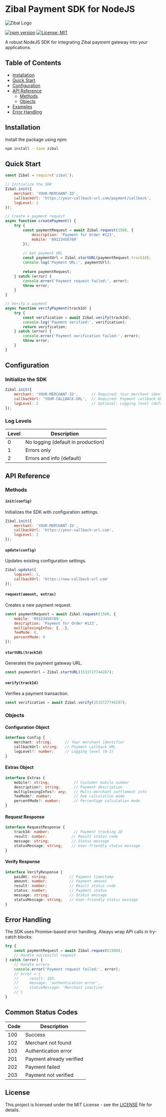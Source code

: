 # Zibal Payment SDK for NodeJS

![Zibal Logo](https://zibal.ir/assets/img/EngLogo.png)

[![npm version](https://img.shields.io/npm/v/zibal.svg)](https://www.npmjs.com/package/zibal)
[![License: MIT](https://img.shields.io/badge/License-MIT-blue.svg)](https://opensource.org/licenses/MIT)

A robust NodeJS SDK for integrating Zibal payment gateway into your applications.

## Table of Contents

- [Installation](#installation)
- [Quick Start](#quick-start)
- [Configuration](#configuration)
- [API Reference](#api-reference)
  - [Methods](#methods)
  - [Objects](#objects)
- [Examples](#examples)
- [Error Handling](#error-handling)

## Installation

Install the package using npm:

```bash
npm install --save zibal
```

## Quick Start

```javascript
const Zibal = require('zibal');

// Initialize the SDK
Zibal.init({
    merchant: 'YOUR-MERCHANT-ID',
    callbackUrl: 'https://your-callback-url.com/payment/callback',
    logLevel: 2
});

// Create a payment request
async function createPayment() {
    try {
        const paymentRequest = await Zibal.request(1500, {
            description: 'Payment for Order #123',
            mobile: '09123456789'
        });
        
        // Get payment URL
        const paymentUrl = Zibal.startURL(paymentRequest.trackId);
        console.log('Payment URL:', paymentUrl);
        
        return paymentRequest;
    } catch (error) {
        console.error('Payment request failed:', error);
        throw error;
    }
}

// Verify a payment
async function verifyPayment(trackId) {
    try {
        const verification = await Zibal.verify(trackId);
        console.log('Payment verified:', verification);
        return verification;
    } catch (error) {
        console.error('Payment verification failed:', error);
        throw error;
    }
}
```

## Configuration

### Initialize the SDK

```javascript
Zibal.init({
    merchant: 'YOUR-MERCHANT-ID',      // Required: Your merchant identifier
    callbackUrl: 'YOUR-CALLBACK-URL',  // Required: Payment callback URL
    logLevel: 2                        // Optional: Logging level (default: 2)
});
```

### Log Levels

| Level | Description |
|-------|-------------|
| 0 | No logging (default in production) |
| 1 | Errors only |
| 2 | Errors and info (default) |

## API Reference

### Methods

#### `init(config)`
Initializes the SDK with configuration settings.

```javascript
Zibal.init({
    merchant: 'YOUR-MERCHANT-ID',
    callbackUrl: 'https://your-callback-url.com',
    logLevel: 2
});
```

#### `update(config)`
Updates existing configuration settings.

```javascript
Zibal.update({
    logLevel: 1,
    callbackUrl: 'https://new-callback-url.com'
});
```

#### `request(amount, extras)`
Creates a new payment request.

```javascript
const paymentRequest = await Zibal.request(1500, {
    mobile: '09123456789',
    description: 'Payment for Order #123',
    multiplexingInfos: {...},
    feeMode: 0,
    percentMode: 0
});
```

#### `startURL(trackId)`
Generates the payment gateway URL.

```javascript
const paymentUrl = Zibal.startURL(1533727744287);
```

#### `verify(trackId)`
Verifies a payment transaction.

```javascript
const verification = await Zibal.verify(1533727744287);
```

### Objects

#### Configuration Object
```typescript
interface Config {
    merchant: string;      // Your merchant identifier
    callbackUrl: string;   // Payment callback URL
    logLevel?: number;     // Logging level (0-2)
}
```

#### Extras Object
```typescript
interface Extras {
    mobile?: string;           // Customer mobile number
    description?: string;      // Payment description
    multiplexingInfos?: any;   // Multi-merchant settlement info
    feeMode?: number;          // Fee calculation mode
    percentMode?: number;      // Percentage calculation mode
}
```

#### Request Response
```typescript
interface RequestResponse {
    trackId: number;           // Payment tracking ID
    result: number;           // Result status code
    message: string;          // Status message
    statusMessage: string;    // User-friendly status message
}
```

#### Verify Response
```typescript
interface VerifyResponse {
    paidAt: string;          // Payment timestamp
    amount: number;          // Payment amount
    result: number;          // Result status code
    status: number;          // Payment status
    message: string;         // Status message
    statusMessage: string;   // User-friendly status message
}
```

## Error Handling

The SDK uses Promise-based error handling. Always wrap API calls in try-catch blocks:

```javascript
try {
    const paymentRequest = await Zibal.request(1500);
    // Handle successful request
} catch (error) {
    // Handle errors
    console.error('Payment request failed:', error);
    // error = { 
    //     result: 103, 
    //     message: 'authentication error', 
    //     statusMessage: 'Merchant inactive'
    // }
}
```

## Common Status Codes

| Code | Description |
|------|-------------|
| 100 | Success |
| 102 | Merchant not found |
| 103 | Authentication error |
| 201 | Payment already verified |
| 202 | Payment failed |
| 203 | Payment not verified |

## License

This project is licensed under the MIT License - see the [LICENSE](LICENSE) file for details.
